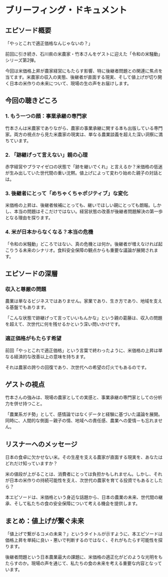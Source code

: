 # ブリーフィング・ドキュメント

## エピソード概要

「やっとこれで適正価格なんじゃないの？」

前回に引き続き、石川県の米農家・竹本さんをゲストに迎えた「令和の米騒動」シリーズ第2弾。

今回は米価格上昇が農家経営にもたらす影響、特に後継者問題との関連に焦点を当てます。米農家の収入の実態、後継者が直面する現実、そして値上げが切り開く日本の米作りの未来について、現場の生の声をお届けします。

## 今回の聴きどころ

### 1. もう一つの顔：事業承継の専門家

竹本さんは米農家でありながら、農家の事業承継に関する本も出版している専門家。両方の視点から見た米農家の現実は、単なる農業談義を超えた深い洞察に満ちています。

### 2. 「跡継げって言えない」親の心理

赤字経営やプラマイゼロの状態で「跡を継いでくれ」と言えるか？米価格の低迷が生み出していた世代間の重い沈黙。値上げによって変わり始めた親子の対話とは。

### 3. 後継者にとって「めちゃくちゃポジティブ」な変化

米価格の上昇は、後継者候補にとっても、継いでほしい親にとっても朗報。しかし、本当の問題はそこだけではない。経営状態の改善が後継者問題解決の第一歩となる理由を探ります。

### 4. 米が日本からなくなる？本当の危機

「令和の米騒動」どころではない、真の危機とは何か。後継者が増えなければ起こりうる未来のシナリオ。食料安全保障の観点からも重要な議論が展開されます。

## エピソードの深層

### 収入と尊厳の問題

農業は単なるビジネスではありません。家業であり、生き方であり、地域を支える基盤でもあります。

「こんな状態で跡継げって言っていいもんかな」という親の葛藤は、収入の問題を超えて、次世代に何を残せるかという深い問いかけです。

### 適正価格がもたらす希望

前回「やっとこれで適正価格」という言葉で終わったように、米価格の上昇は単なる経済的な改善以上の意味を持ちます。

それは農家の誇りの回復であり、次世代への希望の灯火でもあるのです。

## ゲストの視点

竹本さんの強みは、現場の農家としての実感と、事業承継の専門家としての分析力を併せ持つこと。

「農業系ガチ勢」として、感情論ではなくデータと経験に基づいた議論を展開。同時に、人間的な側面－親子の情、地域への責任感、農業への愛情－も忘れません。

## リスナーへのメッセージ

日本の食卓に欠かせない米。その生産を支える農家が直面する現実を、あなたはどれだけ知っていますか？

米の値段が上がることは、消費者にとっては負担かもしれません。しかし、それが日本の米作りの持続可能性を支え、次世代の農家を育てる投資でもあるとしたら？

本エピソードは、米価格という身近な話題から、日本の農業の未来、世代間の継承、そして私たちの食の安全保障について考える機会を提供します。

## まとめ：値上げが繋ぐ未来

「値上げで繋がるコメの未来？」というタイトルが示すように、本エピソードは価格上昇を単純に良い・悪いで判断するのではなく、それがもたらす可能性を探ります。

後継者問題という日本農業最大の課題に、米価格の適正化がどのような光明をもたらすのか。現場の声を通じて、私たちの食の未来を考える重要な内容となっています。